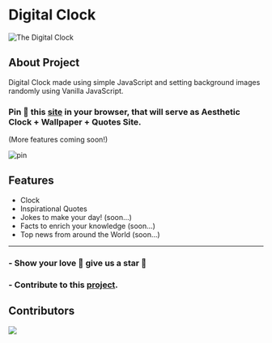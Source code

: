 # Digital Clock 

![The Digital Clock](https://user-images.githubusercontent.com/68807845/194543175-5b200fb0-4e20-4cc2-9103-ba7f65b78ea2.png)


## About Project
Digital Clock made using simple JavaScript and setting background images randomly using Vanilla JavaScript.

### Pin 📌 this [site](https://nisoojadhav.github.io/clock) in your browser, that will serve as Aesthetic Clock + Wallpaper + Quotes Site.
(More features coming soon!)

![pin](https://user-images.githubusercontent.com/68807845/194076153-be4ca8cb-cf55-4359-99d6-af2cb17856ae.png)


## Features

- Clock
- Inspirational Quotes
- Jokes to make your day! (soon...)
- Facts to enrich your knowledge (soon...)
- Top news from around the World (soon...)

----------

### - Show your love 💛 give us a star 🌟
### - Contribute to this [project](https://github.com/NisooJadhav/clock/blob/main/CONTRIBUTING.md).

## Contributors
<a href="https://github.com/nisoojadhav/clock/graphs/contributors">
  <img src="https://contrib.rocks/image?repo=nisoojadhav/clock" />
</a>
